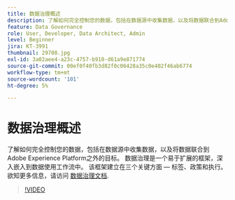 ```yaml
---
title: 数据治理概述
description: 了解如何完全控制您的数据，包括在数据源中收集数据，以及将数据联合到Adobe Experience Platform之外的目标。
feature: Data Governance
role: User, Developer, Data Architect, Admin
level: Beginner
jira: KT-3991
thumbnail: 29708.jpg
exl-id: 3a02aee4-a23c-4757-b910-d61a9e871774
source-git-commit: 00ef0f40fb3d82f0c06428a35c0e402f46ab6774
workflow-type: tm+mt
source-wordcount: '101'
ht-degree: 5%

---
```


# 数据治理概述

了解如何完全控制您的数据，包括在数据源中收集数据，以及将数据联合到Adobe Experience Platform之外的目标。 数据治理是一个易于扩展的框架，深入嵌入到数据使用工作流中。 该框架建立在三个关键方面 — 标签、政策和执行。 欲知更多信息，请访问 [数据治理文档](https://experienceleague.adobe.com/docs/experience-platform/data-governance/home.html?lang=zh-Hans).

>[!VIDEO](https://video.tv.adobe.com/v/29708?learn=on)
